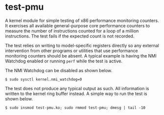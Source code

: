 # test-pmu
A kernel module for simple testing of x86 performance monitoring counters.
It exercises all available general-purpose core performance counters to measure
the number of instructions counted for a loop of a million instructions. The
test fails if the expected count is not recorded.

The test relies on writing to model-specific registers directly so any external
intervention from other programs or utilities that use performance monitoring
counters should be absent. A typical example is having the NMI Watchdog enabled
or running `perf` while the test is active.

The NMI Watchdog can be disabled as shown below.
```
$ sudo sysctl kernel.nmi_watchdog=0
```

The test does not produce any typical output as such. All information is written
to the kernel ring buffer instead. A simple way to run the test is shown below.
```
$ sudo insmod test-pmu.ko; sudo rmmod test-pmu; dmesg | tail -10
```
